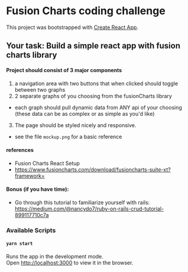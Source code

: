 # Fusion Charts coding challenge
This project was bootstrapped with [Create React App](https://github.com/facebook/create-react-app).
## Your task: Build a simple react app with fusion charts library
#### Project should consist of 3 major components
1. a navigation area with two buttons that when clicked should toggle between two graphs
2. 2 separate graphs of you choosing from the fusionCharts library
 - each graph should pull dynamic data from ANY api of your choosing (these data can be as complex or as simple as you'd like)
3. The page should be styled nicely and responsive.
 - see the file `mockup.png` for a basic reference

#### references
 - Fusion Charts React Setup
  - https://www.fusioncharts.com/download/fusioncharts-suite-xt?framework=

#### Bonus (if you have time):
 - Go through this tutorial to familiarize yourself with rails: https://medium.com/@nancydo7/ruby-on-rails-crud-tutorial-899117710c7a

### Available Scripts
#### `yarn start`
Runs the app in the development mode.<br />
Open [http://localhost:3000](http://localhost:3000) to view it in the browser.
